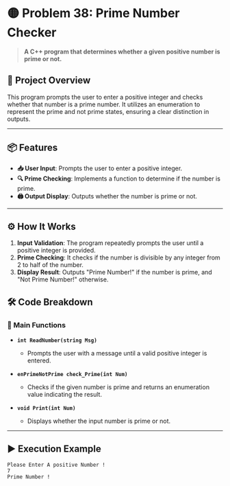 # 🟡 Problem 38: Prime Number Checker

> **A C++ program that determines whether a given positive number is prime or not.**

## 🌟 Project Overview
This program prompts the user to enter a positive integer and checks whether that number is a prime number. It utilizes an enumeration to represent the prime and not prime states, ensuring a clear distinction in outputs.

---

## 📦 Features
- **📥 User Input**: Prompts the user to enter a positive integer.
- **🔍 Prime Checking**: Implements a function to determine if the number is prime.
- **🖨️ Output Display**: Outputs whether the number is prime or not.

---

## ⚙️ How It Works
1. **Input Validation**: The program repeatedly prompts the user until a positive integer is provided.
2. **Prime Checking**: It checks if the number is divisible by any integer from 2 to half of the number.
3. **Display Result**: Outputs "Prime Number!" if the number is prime, and "Not Prime Number!" otherwise.

## 🛠️ Code Breakdown
### 🔹 Main Functions
- **`int ReadNumber(string Msg)`**
  - Prompts the user with a message until a valid positive integer is entered.

- **`enPrimeNotPrime check_Prime(int Num)`**
  - Checks if the given number is prime and returns an enumeration value indicating the result.

- **`void Print(int Num)`**
  - Displays whether the input number is prime or not.

---

## ▶️ Execution Example

```plaintext
Please Enter A positive Number !
7
Prime Number !
